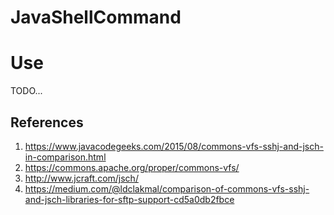 # JavaShellCommand

# Use
TODO...

## References
1. https://www.javacodegeeks.com/2015/08/commons-vfs-sshj-and-jsch-in-comparison.html
2. https://commons.apache.org/proper/commons-vfs/
3. http://www.jcraft.com/jsch/
4. https://medium.com/@ldclakmal/comparison-of-commons-vfs-sshj-and-jsch-libraries-for-sftp-support-cd5a0db2fbce
